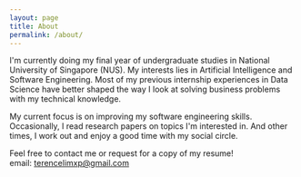 ```yaml
---
layout: page
title: About
permalink: /about/
---
```


I'm currently doing my final year of undergraduate studies in National University of Singapore (NUS). My interests lies in Artificial Intelligence and Software Engineering. Most of my previous internship experiences in Data Science have better shaped the way I look at solving business problems with my technical knowledge. 

My current focus is on improving my software engineering skills. Occasionally, I read research papers on topics I'm interested in. And other times, I work out and enjoy a good time with my social circle.

Feel free to contact me or request for a copy of my resume!  
email: <terencelimxp@gmail.com>
